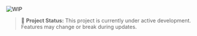 
![WIP](https://img.shields.io/badge/status-in--progress-yellow)

> 🚧 **Project Status:** This project is currently under active development. Features may change or break during updates.
